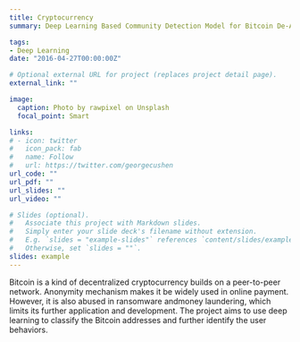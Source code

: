 ```yaml
---
title: Cryptocurrency
summary: Deep Learning Based Community Detection Model for Bitcoin De-Anonymization

tags:
- Deep Learning
date: "2016-04-27T00:00:00Z"

# Optional external URL for project (replaces project detail page).
external_link: ""

image:
  caption: Photo by rawpixel on Unsplash
  focal_point: Smart

links:
# - icon: twitter
#   icon_pack: fab
#   name: Follow
#   url: https://twitter.com/georgecushen
url_code: ""
url_pdf: ""
url_slides: ""
url_video: ""

# Slides (optional).
#   Associate this project with Markdown slides.
#   Simply enter your slide deck's filename without extension.
#   E.g. `slides = "example-slides"` references `content/slides/example-slides.md`.
#   Otherwise, set `slides = ""`.
slides: example
---
```


Bitcoin is a kind of decentralized cryptocurrency builds on a peer-to-peer network. Anonymity mechanism makes it be widely used in online payment. However, it is also abused in ransomware andmoney laundering, which limits its further application and development. The project aims to use deep learning to classify the Bitcoin addresses and further identify the user behaviors.
